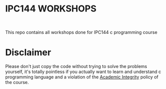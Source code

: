 <h1>IPC144 WORKSHOPS</h1>
<br>
<p>This repo contains all workshops done for IPC144 c programming course</p>
<footer>
  <h1>Disclaimer</h1>
  <p>Please don't just copy the code without trying to solve the problems yourself, it's totally pointless if you actually want to learn and understand c programming language and a violation of the <a href="https://www.senecapolytechnic.ca/about/policies/academic-integrity-policy.html)https://www.senecapolytechnic.ca/about/policies/academic-integrity-policy.html">Academic Integrity</a> policy of the course.</p>
</footer>
